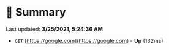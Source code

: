 # 📖 Summary
Last updated: **3/25/2021, 5:24:36 AM**

- `GET` [https://google.com](https://google.com) - **Up** (132ms)
